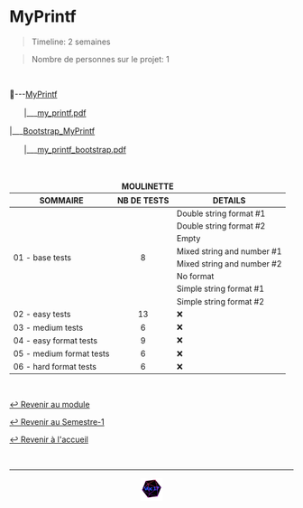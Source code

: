 # MyPrintf

> Timeline: 2 semaines

> Nombre de personnes sur le projet: 1

<br>

📂---[MyPrintf](https://github.com/Studio-17/Epitech-Subjects/tree/main/Semester-1/B-PSU-100/My_printf/MyPrintf)

ㅤㅤ|\_\_\_[my_printf.pdf](https://github.com/Studio-17/Epitech-Subjects/tree/main/Semester-1/B-PSU-100/My_printf/MyPrintf/my_printf.pdf)

|\_\_\_[Bootstrap_MyPrintf](https://github.com/Studio-17/Epitech-Subjects/tree/main/Semester-1/B-PSU-100/My_printf/Bootstrap_MyPrint)

ㅤㅤ|\_\_\_[my_printf_bootstrap.pdf](https://github.com/Studio-17/Epitech-Subjects/tree/main/Semester-1/B-PSU-100/My_printf/Bootstrap_MyPrint/my_printf_bootstrap.pdf)

<br>

<table align="center">
    <thead>
    <tr>
            <td colspan="3" align="center"><strong>MOULINETTE</strong></td>
    </tr>
        <tr>
            <th>SOMMAIRE</th>
            <th>NB DE TESTS</th>
            <th>DETAILS</th>
        </tr>
    </thead>
    <tbody>
        <tr>
            <td rowspan="8">01 - base tests</td>
            <td rowspan="8" style="text-align: center;">8</td>
            <td>Double string format #1</td>
        </tr>
        <tr>
            <td>Double string format #2</td>
        </tr>
        <tr>
            <td>Empty</td>
        </tr>
        <tr>
            <td>Mixed string and number #1</td>
        </tr>
        <tr>
            <td>Mixed string and number #2</td>
        </tr>
        <tr>
            <td>No format</td>
        </tr>
        <tr>
            <td>Simple string format #1</td>
        </tr>
        <tr>
            <td>Simple string format #2</td>
        </tr>
        <tr>
            <td rowspan="1">02 - easy tests</td>
            <td rowspan="1" style="text-align: center;">13</td>
            <td>❌</td>
        </tr>
        <tr>
            <td rowspan="1">03 - medium tests</td>
            <td rowspan="1" style="text-align: center;">6</td>
            <td>❌</td>
        </tr>
        <tr>
            <td rowspan="1">04 - easy format tests</td>
            <td rowspan="1" style="text-align: center;">9</td>
            <td>❌</td>
        </tr>
        <tr>
            <td rowspan="1">05 - medium format tests</td>
            <td rowspan="1" style="text-align: center;">6</td>
            <td>❌</td>
        </tr>
        <tr>
            <td rowspan="1">06 - hard format tests</td>
            <td rowspan="1" style="text-align: center;">6</td>
            <td>❌</td>
        </tr>
    </tbody>
</table>

<br>

[↩️ Revenir au module](https://github.com/Studio-17/Epitech-Subjects/tree/main/Semester-1/B-PSU-100)

[↩️ Revenir au Semestre-1](https://github.com/Studio-17/Epitech-Subjects/tree/main/Semester-1)

[↩️ Revenir à l'accueil](https://github.com/Studio-17/Epitech-Subjects)

<br>

---

<div align="center">

<a href="https://github.com/Studio-17" target="_blank"><img src="../../../assets/voc17.gif" width="40"></a>

</div>
